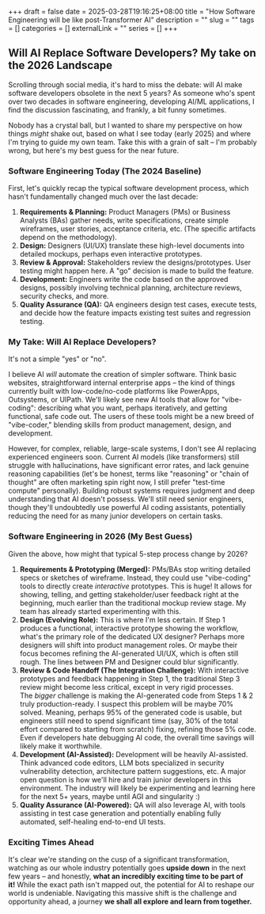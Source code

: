 +++ 
draft = false
date = 2025-03-28T19:16:25+08:00
title = "How Software Engineering will be like post-Transformer AI"
description = ""
slug = "" 
tags = []
categories = []
externalLink = ""
series = []
+++

## Will AI Replace Software Developers? My take on the 2026 Landscape

Scrolling through social media, it's hard to miss the debate: will AI make software developers obsolete in the next 5 years? As someone who's spent over two decades in software engineering, developing AI/ML applications, I find the discussion fascinating, and frankly, a bit funny sometimes.

Nobody has a crystal ball, but I wanted to share my perspective on how things _might_ shake out, based on what I see today (early 2025) and where I'm trying to guide my own team. Take this with a grain of salt – I'm probably wrong, but here's my best guess for the near future.

### Software Engineering Today (The 2024 Baseline)

First, let's quickly recap the typical software development process, which hasn't fundamentally changed much over the last decade:

1. **Requirements & Planning:** Product Managers (PMs) or Business Analysts (BAs) gather needs, write specifications, create simple wireframes, user stories, acceptance criteria, etc. (The specific artifacts depend on the methodology).
2. **Design:** Designers (UI/UX) translate these high-level documents into detailed mockups, perhaps even interactive prototypes.
3. **Review & Approval:** Stakeholders review the designs/prototypes. User testing might happen here. A "go" decision is made to build the feature.
4. **Development:** Engineers write the code based on the approved designs, possibly involving technical planning, architecture reviews, security checks, and more.
5. **Quality Assurance (QA):** QA engineers design test cases, execute tests, and decide how the feature impacts existing test suites and regression testing.

### My Take: Will AI Replace Developers?

It's not a simple "yes" or "no".

I believe AI _will_ automate the creation of simpler software. Think basic websites, straightforward internal enterprise apps – the kind of things currently built with low-code/no-code platforms like PowerApps, Outsystems, or UIPath. We'll likely see new AI tools that allow for "vibe-coding": describing what you want, perhaps iteratively, and getting functional, safe code out. The users of these tools might be a new breed of "vibe-coder," blending skills from product management, design, and development.

However, for complex, reliable, large-scale systems, I don't see AI replacing experienced engineers soon. Current AI models (like transformers) still struggle with hallucinations, have significant error rates, and lack genuine reasoning capabilities (let's be honest, terms like "reasoning" or "chain of thought" are often marketing spin right now, I still prefer "test-time compute" personally). Building robust systems requires judgment and deep understanding that AI doesn't possess. We'll still need senior engineers, though they'll undoubtedly use powerful AI coding assistants, potentially reducing the need for as many junior developers on certain tasks.

### Software Engineering in 2026 (My Best Guess)

Given the above, how might that typical 5-step process change by 2026?

1. **Requirements & Prototyping (Merged):** PMs/BAs stop writing detailed specs or sketches of wireframe. Instead, they could use "vibe-coding" tools to directly create _interactive_ prototypes. This is huge! It allows for showing, telling, and getting stakeholder/user feedback right at the beginning, much earlier than the traditional mockup review stage. My team has already started experimenting with this.
2. **Design (Evolving Role):** This is where I'm less certain. If Step 1 produces a functional, interactive prototype showing the workflow, what's the primary role of the dedicated UX designer? Perhaps more designers will shift into product management roles. Or maybe their focus becomes refining the AI-generated UI/UX, which is often still rough. The lines between PM and Designer could blur significantly.
3. **Review & Code Handoff (The Integration Challenge):** With interactive prototypes and feedback happening in Step 1, the traditional Step 3 review might become less critical, except in very rigid processes. The _bigger_ challenge is making the AI-generated code from Steps 1 & 2 truly production-ready. I suspect this problem will be maybe 70% solved. Meaning, perhaps 95% of the generated code is usable, but engineers still need to spend significant time (say, 30% of the total effort compared to starting from scratch) fixing, refining those 5% code. Even if developers hate debugging AI code, the overall time savings will likely make it worthwhile.
4. **Development (AI-Assisted):** Development will be heavily AI-assisted. Think advanced code editors, LLM bots specialized in security vulnerability detection, architecture pattern suggestions, etc. A major open question is how we'll hire and train junior developers in this environment. The industry will likely be experimenting and learning here for the next 5+ years, maybe until AGI and singularity :)
5. **Quality Assurance (AI-Powered):** QA will also leverage AI, with tools assisting in test case generation and potentially enabling fully automated, self-healing end-to-end UI tests.

### Exciting Times Ahead
It's clear we're standing on the cusp of a significant transformation, watching as our whole industry potentially goes **upside down** in the next few years – and honestly, **what an incredibly exciting time to be part of it!** While the exact path isn't mapped out, the potential for AI to reshape our world is undeniable. Navigating this massive shift is the challenge and opportunity ahead, a journey **we shall all explore and learn from together.**
